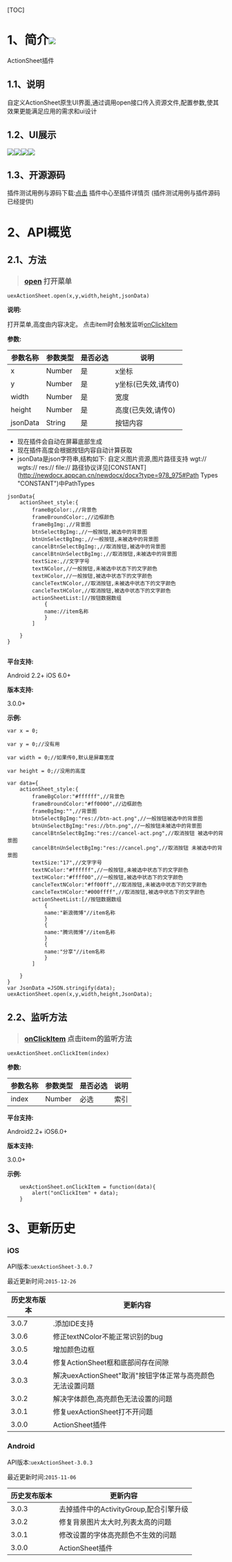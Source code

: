 [TOC]
# 1、简介[![](http://appcan-download.oss-cn-beijing.aliyuncs.com/%E5%85%AC%E6%B5%8B%2Fgf.png)]() 
ActionSheet插件
## 1.1、说明
自定义ActionSheet原生UI界面,通过调用open接口传入资源文件,配置参数,使其效果更能满足应用的需求和ui设计
## 1.2、UI展示
![](http://plugin.appcan.cn/pluginimg/162850y2015o8u11og.jpg)![](http://plugin.appcan.cn/pluginimg/170136f2015b8u11na.jpg)![](http://plugin.appcan.cn/pluginimg/170127y2015d8y11kf.jpg)![](http://plugin.appcan.cn/pluginimg/165111f2015o8w11la.jpg)
 
## 1.3、开源源码
插件测试用例与源码下载:[点击](http://plugin.appcan.cn/details.html?id=417_index) 插件中心至插件详情页 (插件测试用例与插件源码已经提供)
# 2、API概览

## 2.1、方法

> ### [open](#open) 打开菜单

`uexActionSheet.open(x,y,width,height,jsonData)`

**说明:**

打开菜单,高度由内容决定。
点击item时会触发监听[onClickItem](#onClickItem) 

**参数:**

|参数名称|参数类型 | 是否必选|  说明 |
|-----|-----|-----|----- |
| x | Number | 是 | x坐标 |
| y | Number | 是 | y坐标(已失效,请传0) |
| width | Number | 是 | 宽度 |
|height|Number|是|高度(已失效,请传0)|
|jsonData|String|是|按钮内容|

* 现在插件会自动在屏幕底部生成
* 现在插件高度会根据按钮内容自动计算获取
* jsonData是json字符串,结构如下:
自定义图片资源,图片路径支持 wgt:// wgts:// res:// file://  路径协议详见[CONSTANT](http://newdocx.appcan.cn/newdocx/docx?type=978_975#Path Types "CONSTANT")中PathTypes

```
jsonData{
	actionSheet_style:{
		frameBgColor:,//背景色	
		frameBroundColor:,//边框颜色
		frameBgImg:,//背景图
		btnSelectBgImg:,//一般按钮,被选中的背景图
		btnUnSelectBgImg:,//一般按钮,未被选中的背景图
		cancelBtnSelectBgImg:,//取消按钮,被选中的背景图
		cancelBtnUnSelectBgImg:,//取消按钮,未被选中的背景图
		textSize:,//文字字号
		textNColor,//一般按钮,未被选中状态下的文字颜色
		textHColor,//一般按钮,被选中状态下的文字颜色
		cancleTextNColor,//取消按钮,未被选中状态下的文字颜色
		cancleTextHColor,//取消按钮,被选中状态下的文字颜色
		actionSheetList:[//按钮数据数组
			{
			name://item名称
			}
		]
			
	}
}
	
```

**平台支持:**

Android 2.2+
iOS 6.0+

**版本支持:**

3.0.0+

**示例:**

```
var x = 0;
        
var y = 0;//没有用
        
var width = 0;//如果传0,默认是屏幕宽度
        
var height = 0;//没用的高度
        
var data={
	actionSheet_style:{
		frameBgColor:"#ffffff",//背景色	
		frameBroundColor:"#ff0000",//边框颜色
		frameBgImg:"",//背景图
		btnSelectBgImg:"res://btn-act.png",//一般按钮被选中的背景图
		btnUnSelectBgImg:"res://btn.png",//一般按钮未被选中的背景图
		cancelBtnSelectBgImg:"res://cancel-act.png",//取消按钮 被选中的背景图
		cancelBtnUnSelectBgImg:"res://cancel.png",//取消按钮 未被选中的背景图
		textSize:"17",//文字字号
		textNColor:"#ffffff",//一般按钮,未被选中状态下的文字颜色
		textHColor:"#ffff00",//一般按钮,被选中状态下的文字颜色
		cancleTextNColor:"#ff00ff",//取消按钮,未被选中状态下的文字颜色
		cancleTextHColor:"#000ffff",//取消按钮,被选中状态下的文字颜色
		actionSheetList:[//按钮数据数组
			{
			name:"新浪微博"//item名称
			}
			{
			name:"腾讯微博"//item名称
			}
			{
			name:"分享"//item名称
			}
		]
			
	}
} 
var JsonData =JSON.stringify(data);   
uexActionSheet.open(x,y,width,height,JsonData);           

```

## 2.2、监听方法

> ###  [onClickItem](#onClickItem) 点击item的监听方法

`uexActionSheet.onClickItem(index)	`	

**参数:**

 
|参数名称|参数类型 | 是否必选|  说明 |
|-----|-----|-----|----- |
| index | Number | 必选 |索引 |
 

**平台支持:**

Android2.2+
iOS6.0+

**版本支持:**

3.0.0+

**示例:**

```
    uexActionSheet.onClickItem = function(data){
        alert("onClickItem" + data);
    }
```
# 3、更新历史

### iOS

API版本:`uexActionSheet-3.0.7`

最近更新时间:`2015-12-26`

| 历史发布版本 | 更新内容 |
| ----- | ----- |
| 3.0.7 | .添加IDE支持 |
| 3.0.6 | 修正textNColor不能正常识别的bug |
| 3.0.5 | 增加颜色边框 |
| 3.0.4 | 修复ActionSheet框和底部间存在间隙 |
| 3.0.3 | 解决uexActionSheet"取消"按钮字体正常与高亮颜色无法设置问题 |
| 3.0.2 | 解决字体颜色,高亮颜色无法设置的问题 |
| 3.0.1 | 修复uexActionSheet打不开问题 |
| 3.0.0 | ActionSheet插件 |

### Android

API版本:`uexActionSheet-3.0.3`

最近更新时间:`2015-11-06`

| 历史发布版本 | 更新内容 |
| ----- | ----- |
| 3.0.3 | 去掉插件中的ActivityGroup,配合引擎升级 |
| 3.0.2 | 修复背景图片太大时,列表太高的问题 |
| 3.0.1 | 修改设置的字体高亮颜色不生效的问题 |
| 3.0.0 | ActionSheet插件 |
